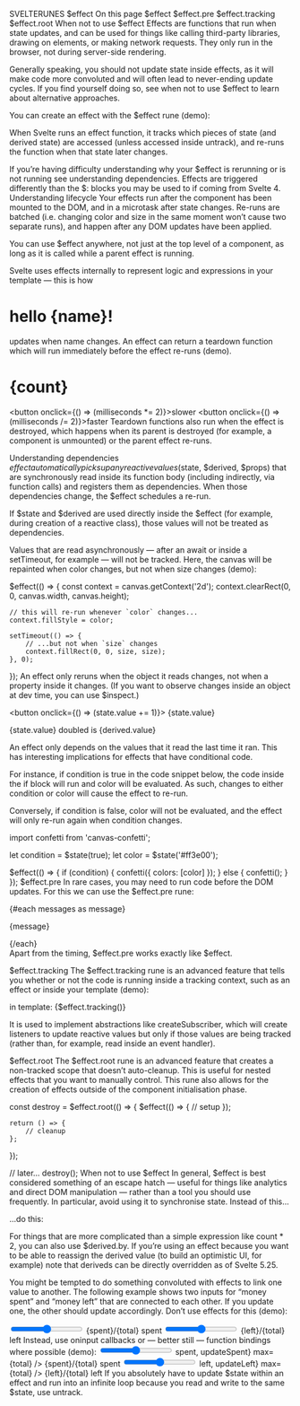 SVELTERUNES
$effect
On this page
$effect
$effect.pre
$effect.tracking
$effect.root
When not to use $effect
Effects are functions that run when state updates, and can be used for things like calling third-party libraries, drawing on <canvas> elements, or making network requests. They only run in the browser, not during server-side rendering.

Generally speaking, you should not update state inside effects, as it will make code more convoluted and will often lead to never-ending update cycles. If you find yourself doing so, see when not to use $effect to learn about alternative approaches.

You can create an effect with the $effect rune (demo):

<script>
	let size = $state(50);
	let color = $state('#ff3e00');

	let canvas;

	$effect(() => {
		const context = canvas.getContext('2d');
		context.clearRect(0, 0, canvas.width, canvas.height);

		// this will re-run whenever `color` or `size` change
		context.fillStyle = color;
		context.fillRect(0, 0, size, size);
	});
</script>

<canvas bind:this={canvas} width="100" height="100"></canvas>
When Svelte runs an effect function, it tracks which pieces of state (and derived state) are accessed (unless accessed inside untrack), and re-runs the function when that state later changes.

If you’re having difficulty understanding why your $effect is rerunning or is not running see understanding dependencies. Effects are triggered differently than the $: blocks you may be used to if coming from Svelte 4.
Understanding lifecycle
Your effects run after the component has been mounted to the DOM, and in a microtask after state changes. Re-runs are batched (i.e. changing color and size in the same moment won’t cause two separate runs), and happen after any DOM updates have been applied.

You can use $effect anywhere, not just at the top level of a component, as long as it is called while a parent effect is running.

Svelte uses effects internally to represent logic and expressions in your template — this is how <h1>hello {name}!</h1> updates when name changes.
An effect can return a teardown function which will run immediately before the effect re-runs (demo).

<script>
	let count = $state(0);
	let milliseconds = $state(1000);

	$effect(() => {
		// This will be recreated whenever `milliseconds` changes
		const interval = setInterval(() => {
			count += 1;
		}, milliseconds);

		return () => {
			// if a teardown function is provided, it will run
			// a) immediately before the effect re-runs
			// b) when the component is destroyed
			clearInterval(interval);
		};
	});
</script>

<h1>{count}</h1>

<button onclick={() => (milliseconds \*= 2)}>slower</button>
<button onclick={() => (milliseconds /= 2)}>faster</button>
Teardown functions also run when the effect is destroyed, which happens when its parent is destroyed (for example, a component is unmounted) or the parent effect re-runs.

Understanding dependencies
$effect automatically picks up any reactive values ($state, $derived, $props) that are synchronously read inside its function body (including indirectly, via function calls) and registers them as dependencies. When those dependencies change, the $effect schedules a re-run.

If $state and $derived are used directly inside the $effect (for example, during creation of a reactive class), those values will not be treated as dependencies.

Values that are read asynchronously — after an await or inside a setTimeout, for example — will not be tracked. Here, the canvas will be repainted when color changes, but not when size changes (demo):

$effect(() => {
const context = canvas.getContext('2d');
context.clearRect(0, 0, canvas.width, canvas.height);

    // this will re-run whenever `color` changes...
    context.fillStyle = color;

    setTimeout(() => {
    	// ...but not when `size` changes
    	context.fillRect(0, 0, size, size);
    }, 0);

});
An effect only reruns when the object it reads changes, not when a property inside it changes. (If you want to observe changes inside an object at dev time, you can use $inspect.)

<script>
	let state = $state({ value: 0 });
	let derived = $derived({ value: state.value * 2 });

	// this will run once, because `state` is never reassigned (only mutated)
	$effect(() => {
		state;
	});

	// this will run whenever `state.value` changes...
	$effect(() => {
		state.value;
	});

	// ...and so will this, because `derived` is a new object each time
	$effect(() => {
		derived;
	});
</script>

<button onclick={() => (state.value += 1)}>
{state.value}
</button>

<p>{state.value} doubled is {derived.value}</p>
An effect only depends on the values that it read the last time it ran. This has interesting implications for effects that have conditional code.

For instance, if condition is true in the code snippet below, the code inside the if block will run and color will be evaluated. As such, changes to either condition or color will cause the effect to re-run.

Conversely, if condition is false, color will not be evaluated, and the effect will only re-run again when condition changes.

import confetti from 'canvas-confetti';

let condition = $state(true);
let color = $state('#ff3e00');

$effect(() => {
	if (condition) {
		confetti({ colors: [color] });
	} else {
		confetti();
	}
});
$effect.pre
In rare cases, you may need to run code before the DOM updates. For this we can use the $effect.pre rune:

<script>
	import { tick } from 'svelte';

	let div = $state();
	let messages = $state([]);

	// ...

	$effect.pre(() => {
		if (!div) return; // not yet mounted

		// reference `messages` array length so that this code re-runs whenever it changes
		messages.length;

		// autoscroll when new messages are added
		if (div.offsetHeight + div.scrollTop > div.scrollHeight - 20) {
			tick().then(() => {
				div.scrollTo(0, div.scrollHeight);
			});
		}
	});
</script>

<div bind:this={div}>
	{#each messages as message}
		<p>{message}</p>
	{/each}
</div>
Apart from the timing, $effect.pre works exactly like $effect.

$effect.tracking
The $effect.tracking rune is an advanced feature that tells you whether or not the code is running inside a tracking context, such as an effect or inside your template (demo):

<script>
	console.log('in component setup:', $effect.tracking()); // false

	$effect(() => {
		console.log('in effect:', $effect.tracking()); // true
	});
</script>

<p>in template: {$effect.tracking()}</p> <!-- true -->
It is used to implement abstractions like createSubscriber, which will create listeners to update reactive values but only if those values are being tracked (rather than, for example, read inside an event handler).

$effect.root
The $effect.root rune is an advanced feature that creates a non-tracked scope that doesn’t auto-cleanup. This is useful for nested effects that you want to manually control. This rune also allows for the creation of effects outside of the component initialisation phase.

const destroy = $effect.root(() => {
$effect(() => {
// setup
});

    return () => {
    	// cleanup
    };

});

// later...
destroy();
When not to use $effect
In general, $effect is best considered something of an escape hatch — useful for things like analytics and direct DOM manipulation — rather than a tool you should use frequently. In particular, avoid using it to synchronise state. Instead of this...

<script>
	let count = $state(0);
	let doubled = $state();

	// don't do this!
	$effect(() => {
		doubled = count * 2;
	});
</script>

...do this:

<script>
	let count = $state(0);
	let doubled = $derived(count * 2);
</script>

For things that are more complicated than a simple expression like count \* 2, you can also use $derived.by.
If you’re using an effect because you want to be able to reassign the derived value (to build an optimistic UI, for example) note that deriveds can be directly overridden as of Svelte 5.25.

You might be tempted to do something convoluted with effects to link one value to another. The following example shows two inputs for “money spent” and “money left” that are connected to each other. If you update one, the other should update accordingly. Don’t use effects for this (demo):

<script>
	let total = 100;
	let spent = $state(0);
	let left = $state(total);

	$effect(() => {
		left = total - spent;
	});

	$effect(() => {
		spent = total - left;
	});
</script>

<label>
	<input type="range" bind:value={spent} max={total} />
	{spent}/{total} spent
</label>

<label>
	<input type="range" bind:value={left} max={total} />
	{left}/{total} left
</label>
Instead, use oninput callbacks or — better still — function bindings where possible (demo):

<script>
	let total = 100;
	let spent = $state(0);
	let left = $state(total);

	function updateSpent(value) {
		spent = value;
		left = total - spent;
	}

	function updateLeft(value) {
		left = value;
		spent = total - left;
	}
</script>

<label>
	<input type="range" bind:value={() => spent, updateSpent} max={total} />
	{spent}/{total} spent
</label>

<label>
	<input type="range" bind:value={() => left, updateLeft} max={total} />
	{left}/{total} left
</label>
If you absolutely have to update $state within an effect and run into an infinite loop because you read and write to the same $state, use untrack.
